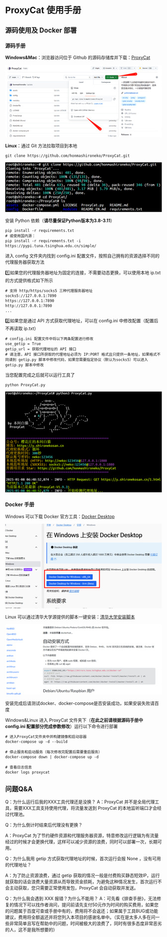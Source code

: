 # ProxyCat 使用手册

## 源码使用及 Docker 部署

### 源码手册

**Windows&Mac**：浏览器访问位于 Github 的源码存储库并下载：[ProxyCat](https://github.com/honmashironeko/ProxyCat)

![Windows Download](./Operation%20Manual.assets/Windows%20Download.png)

**Linux**：通过 Git 方法拉取项目到本地

```
git clone https://github.com/honmashironeko/ProxyCat.git
```

![Linux Download](./Operation%20Manual.assets/Linux%20Download.png)

安装 Python 依赖（**请尽量保证Python版本为3.8-3.11**）

```
pip install -r requirements.txt
# 或使用国内源：
pip install -r requirements.txt -i https://pypi.tuna.tsinghua.edu.cn/simple/
```

进入 config 文件夹内找到 config.ini 配置文件，按照自己拥有的资源选择不同的代理服务器获取方法

1️⃣如果您的代理服务器地址为固定的连接，不需要动态更换，可以使用本地 ip.txt 的方式提供格式如下所示

```
# 支持 http/https/socks5 三种代理服务器地址
socks5://127.0.0.1:7890
https://127.0.0.1:7890
http://127.0.0.1:7890
...
```

2️⃣如果您是通过 API 方式获取代理地址，可以在 config.ini 中修改配置（配置后不再读取 ip.txt）

```
# config.ini 配置文件中将以下两条配置进行修改
use_getip = True
getip_url = 获取代理地址的 API 接口
# 请注意，API 接口所获取的代理地址必须为 IP:PORT 格式且只提供一条地址，如果格式不同请到 getip.py 脚本中修改代码，如果您需要指定协议（默认为socks5）可以进入 getip.py 脚本中修改
```

当您配置完成之后就可以运行工具了

```
python ProxyCat.py
```

![Run](./Operation%20Manual.assets/Run.png)

### Docker 手册

Windows 可以下载 Docker 官方工具：[Docker Desktop](docs.dockerd.com.cn)

![Docker%20Desktop%20Download](./Operation%20Manual.assets/Docker%20Desktop%20Download.png)

Linux 可以通过清华大学源提供的脚本一键安装：[清华大学安装脚本](https://mirrors.tuna.tsinghua.edu.cn/help/docker-ce/)

![Docker%20Download](./Operation%20Manual.assets/Docker%20Download.png)

安装完成后请测试docker、docker-compose是否安装成功，如果安装失败请百度

Windows&Linux 进入 ProxyCat 文件夹下（**在此之前请根据源码手册中 config.ini 配置部分完成参数修改**）运行以下命令进行部署

```
# 进入ProxyCat文件夹中并构建镜像和启动容器
docker-compose up -d --build

# 停止服务和启动服务（每次修改完配置后需要重启服务）
docker-compose down | docker-compose up -d

# 查看日志信息
docker logs proxycat
```

## 问题Q&A

Q：为什么运行后我的XXX工具代理还是没换？
A：ProxyCat 并不是全局代理工具，需要XXX工具支持使用代理，将流量发送到 ProxyCat 的本地监听端口才会经过代理池。



Q：为什么倒计时结束后代理没有更换？

A：ProxyCat 为了节约硬件资源和代理服务器资源，特意修改运行逻辑为有流量经过的时候才会更换代理，这样可以减少资源的浪费，同时可以部署一次，长期可用。



Q：为什么我用 getip 方式获取代理地址的时候，首次运行会报 None ，没有可用的代理地址？

A：为了防止资源浪费，通过 getip 获取的情况一般是付费购买静态短效IP，运行就获取的话会浪费大量资源从而导致资金损耗，为避免这种情况发生，首次运行不会主动获取，您只需要正常使用发包，ProxyCat 会自动获取并发送。



Q：为什么我会遇到 XXX 报错？为什么不能用？
A：可先看《排查手册》，无法修复的情况下可以找作者询问，提问前请先支付50元作为时间的购买费用，如果您的问题属于百度可查或手册中有的，费用将不会返还；如果属于工具BUG或功能建议，费用将全额返还并将您列入本项目的感谢名单中。（实在是太多人多在问一些非常简单且写在帮助中的问题，时间被极大的浪费了，同时有很多态度非常恶劣的人，这不是我所想要的） 
